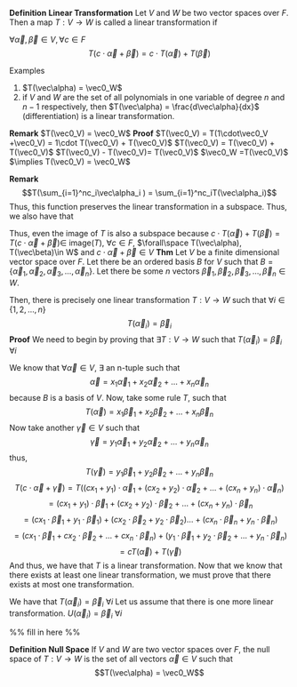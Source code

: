 
**Definition** 
**Linear Transformation**
Let $V$ and $W$ be two vector spaces over $F$. Then a map $T:V\rightarrow W$ is called a linear transformation if

$\forall \vec \alpha, \vec \beta \in V, \forall c\in F$ $$T(c\cdot\vec\alpha+\vec\beta) = c\cdot T(\vec\alpha) + T(\vec\beta)$$

Examples
1. $T(\vec\alpha) = \vec0_W$
2. if $V$ and $W$ are the set of all polynomials in one variable of degree $n$ and $n-1$ respectively, then $T(\vec\alpha) = \frac{d\vec\alpha}{dx}$ (differentiation) is a linear transformation.

**Remark**
$T(\vec0_V) = \vec0_W$
**Proof**
$T(\vec0_V) = T(1\cdot\vec0_V +\vec0_V) = 1\cdot T(\vec0_V) + T(\vec0_V)$
$T(\vec0_V) = T(\vec0_V) + T(\vec0_V)$ 
$T(\vec0_V) - T(\vec0_V)= T(\vec0_V)$
$\vec0_W =T(\vec0_V)$
$\implies T(\vec0_V) = \vec0_W$

**Remark**
$$T(\sum_{i=1}^nc_i\vec\alpha_i ) = \sum_{i=1}^nc_iT(\vec\alpha_i)$$
Thus, this function preserves the linear transformation in a subspace. Thus, we also have that


Thus, even the image of $T$ is also a subspace because
$c\cdot T(\vec\alpha) + T(\vec\beta) =  T(c\cdot\vec\alpha+\vec\beta) \in$ image$(T),$   $\forall c\in F,$  $\forall\space T(\vec\alpha), T(\vec\beta)\in W$ and $c\cdot\vec\alpha+\vec\beta\in V$ 
**Thm**
Let $V$ be a finite dimensional vector space over $F.$ 
Let there be an ordered basis $B$ for $V$ such that $B = \{\vec\alpha_1,\vec\alpha_2, \vec\alpha_3,\ldots, \vec\alpha_n\}$.
Let there be some $n$ vectors $\vec\beta_1,\vec\beta_2, \vec\beta_3,\ldots, \vec\beta_n \in W.$ 

Then, there is precisely one linear transformation $T:V\rightarrow W$ such that $\forall i\in \{1, 2, \ldots, n\}$ $$T(\vec\alpha_i) = \vec\beta_i$$
**Proof**
We need to begin by proving that
$\exists T:V\rightarrow W$ such that $T(\vec\alpha_i) = \vec\beta_i$  $\forall i$

We know that $\forall\vec\alpha\in V,$ $\exists$ an n-tuple such that
$$\vec\alpha = x_1\vec\alpha_1 +x_2\vec\alpha_2 +\ldots + x_n\vec\alpha_n$$ because $B$ is a basis of $V.$
Now, take some rule $T,$ such that
$$T(\vec\alpha) = x_1\vec\beta_1 +x_2\vec\beta_2 +\ldots + x_n\vec\beta_n$$
Now take another $\vec\gamma\in V$ such that$$\vec\gamma= y_1\vec\alpha_1  +y_2\vec\alpha_2 +\ldots + y_n\vec\alpha_n$$ thus, $$T(\vec\gamma)= y_1\vec\beta_1  +y_2\vec\beta_2 +\ldots + y_n\vec\beta_n$$
$$T(c\cdot\vec\alpha +\vec\gamma) = T((cx_1+y_1)\cdot\vec\alpha_1 + (cx_2+y_2)\cdot\vec\alpha_2 + \dots + (cx_n+y_n)\cdot\vec\alpha_n)$$ $$=(cx_1+y_1)\cdot\vec\beta_1 + (cx_2+y_2)\cdot\vec\beta_2 + \dots + (cx_n+y_n)\cdot\vec\beta_n$$
$$=(cx_1\cdot\vec\beta_1+y_1\cdot\vec\beta_1)+ (cx_2\cdot\vec\beta_2+y_2\cdot\vec\beta_2)\ldots + (cx_n\cdot\vec\beta_n+y_n\cdot\vec\beta_n)$$
$$=(cx_1\cdot\vec\beta_1+cx_2\cdot\vec\beta_2+\ldots + cx_n\cdot\vec\beta_n)+ (y_1\cdot\vec\beta_1+y_2\cdot\vec\beta_2+\ldots+y_n\cdot\vec\beta_n)$$
$$ = cT(\vec\alpha) + T(\vec\gamma)$$
And thus, we have that $T$ is a linear transformation. Now that we know that there exists at least one linear transformation, we must prove that there exists at most one transformation.

We have that
$T(\vec\alpha_i) = \vec\beta_i$   $\forall i$
Let us assume that there is one more linear transformation. 
$U(\vec\alpha_i) = \vec\beta_i$   $\forall i$

%% fill in here %%




**Definition**
**Null Space**
If $V$ and $W$ are two vector spaces over $F,$ the null space of $T:V\rightarrow W$ is the set of all vectors $\vec\alpha \in V$ such that $$T(\vec\alpha) = \vec0_W$$


